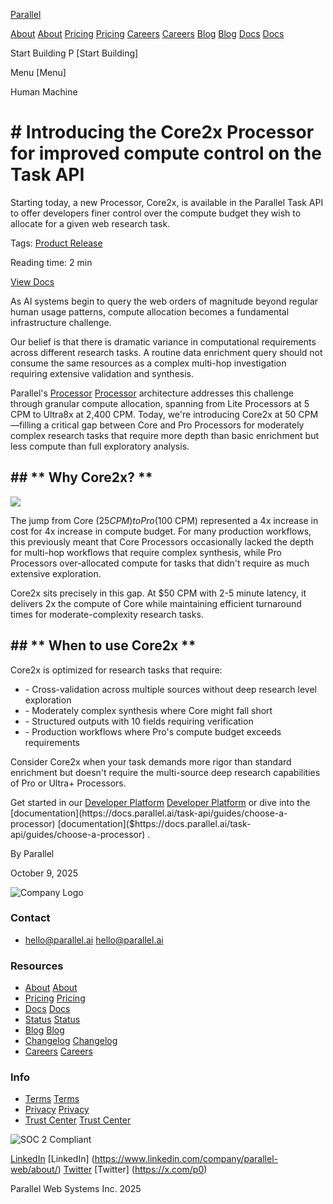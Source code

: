 [Parallel](/)

[About](/about) [About](https://parallel.ai/about) [Pricing](/pricing) [Pricing](https://parallel.ai/pricing) [Careers](https://jobs.ashbyhq.com/parallel) [Careers](https://jobs.ashbyhq.com/parallel) [Blog](/blog) [Blog](https://parallel.ai/blog) [Docs](https://docs.parallel.ai/home) [Docs](https://docs.parallel.ai/home)

Start Building P [Start Building]

Menu [Menu]

Human Machine

# \# Introducing the Core2x Processor for improved compute control on the Task API

Starting today, a new Processor, Core2x, is available in the Parallel Task API to offer developers finer control over the compute budget they wish to allocate for a given web research task.

Tags: [Product Release](/blog?tag=product-release)

Reading time: 2 min

[View Docs](https://docs.parallel.ai/task-api/guides/choose-a-processor)

As AI systems begin to query the web orders of magnitude beyond regular human usage patterns, compute allocation becomes a fundamental infrastructure challenge.

Our belief is that there is dramatic variance in computational requirements across different research tasks. A routine data enrichment query should not consume the same resources as a complex multi-hop investigation requiring extensive validation and synthesis.

Parallel's [Processor](https://parallel.ai/pricing) [Processor]($https://parallel.ai/pricing) architecture addresses this challenge through granular compute allocation, spanning from Lite Processors at 5 CPM to Ultra8x at 2,400 CPM. Today, we're introducing Core2x at 50 CPM—filling a critical gap between Core and Pro Processors for moderately complex research tasks that require more depth than basic enrichment but less compute than full exploratory analysis.

## \## **\*\* Why Core2x? \*\***

[]( )

![](https://cdn.sanity.io/images/5hzduz3y/production/459fe3b19a9212057cca2aaadc6b459b4c484344-1200x675.png)

The jump from Core ($25 CPM) to Pro ($100 CPM) represented a 4x increase in cost for 4x increase in compute budget. For many production workflows, this previously meant that Core Processors occasionally lacked the depth for multi-hop workflows that require complex synthesis, while Pro Processors over-allocated compute for tasks that didn't require as much extensive exploration.

Core2x sits precisely in this gap. At $50 CPM with 2-5 minute latency, it delivers 2x the compute of Core while maintaining efficient turnaround times for moderate-complexity research tasks.

## \## **\*\* When to use Core2x \*\***

Core2x is optimized for research tasks that require:

* \- Cross-validation across multiple sources without deep research level exploration
* \- Moderately complex synthesis where Core might fall short
* \- Structured outputs with 10 fields requiring verification
* \- Production workflows where Pro's compute budget exceeds requirements

Consider Core2x when your task demands more rigor than standard enrichment but doesn't require the multi-source deep research capabilities of Pro or Ultra+ Processors.

Get started in our [Developer Platform](https://platform.parallel.ai/) [Developer Platform]($https://platform.parallel.ai/) or dive into the [documentation](https://docs.parallel.ai/task-api/guides/choose-a-processor) [documentation]($https://docs.parallel.ai/task-api/guides/choose-a-processor) .

By Parallel

October 9, 2025

![Company Logo](https://parallel.ai/parallel-logo-540.png)

### Contact

* [hello@parallel.ai](mailto:hello@parallel.ai) [hello@parallel.ai](mailto:hello@parallel.ai)

### Resources

* [About](/about) [About](https://parallel.ai/about)
* [Pricing](/pricing) [Pricing](https://parallel.ai/pricing)
* [Docs](https://docs.parallel.ai) [Docs](https://docs.parallel.ai)
* [Status](https://status.parallel.ai/) [Status](https://status.parallel.ai/)
* [Blog](/blog) [Blog](https://parallel.ai/blog)
* [Changelog](https://docs.parallel.ai/resources/changelog) [Changelog](https://docs.parallel.ai/resources/changelog)
* [Careers](https://jobs.ashbyhq.com/parallel) [Careers](https://jobs.ashbyhq.com/parallel)

### Info

* [Terms](/terms-of-service) [Terms](https://parallel.ai/terms-of-service)
* [Privacy](/privacy-policy) [Privacy](https://parallel.ai/privacy-policy)
* [Trust Center](https://trust.parallel.ai/) [Trust Center](https://trust.parallel.ai/)

![SOC 2 Compliant](https://parallel.ai/soc2.svg)

[LinkedIn](https://www.linkedin.com/company/parallel-web/about/) [LinkedIn] (https://www.linkedin.com/company/parallel-web/about/) [Twitter](https://x.com/p0) [Twitter] (https://x.com/p0)

Parallel Web Systems Inc. 2025

